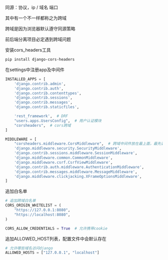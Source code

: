 同源：协议，ip / 域名 端口

其中有一个不一样都称之为跨域

跨域是因为浏览器默认遵守同源策略

前后端分离项目必定遇到跨域问题

安装cors_headers工具

```bash
pip install django-cors-headers
```

在settings中注册app及中间件

```python
INSTALLED_APPS = [
    'django.contrib.admin',
    'django.contrib.auth',
    'django.contrib.contenttypes',
    'django.contrib.sessions',
    'django.contrib.messages',
    'django.contrib.staticfiles',

    'rest_framework',  # DRF
    "users.apps.UsersConfig",  # 用户认证模块
    "corsheaders",  # cors跨域
]

MIDDLEWARE = [
    "corsheaders.middleware.CorsMiddleware",  # 跨域中间件放在最上面，最先调用
    'django.middleware.security.SecurityMiddleware',
    'django.contrib.sessions.middleware.SessionMiddleware',
    'django.middleware.common.CommonMiddleware',
    'django.middleware.csrf.CsrfViewMiddleware',
    'django.contrib.auth.middleware.AuthenticationMiddleware',
    'django.contrib.messages.middleware.MessageMiddleware',
    'django.middleware.clickjacking.XFrameOptionsMiddleware',
]
```

追加白名单

```python
# 追加跨域白名单
CORS_ORIGIN_WHITELIST = (
    "https://127.0.0.1:8080",
    "https://localhost:8080",
)

CORS_ALLOW_CREDENTIALS = True  # 允许携带cookie
```

追加ALLOWED_HOST列表，配置文件中会默认存在

```python
# 允许哪些域名访问django
ALLOWED_HOSTS = ["127.0.0.1", "localhost"]
```

